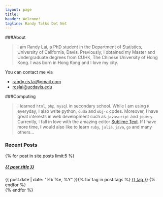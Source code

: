 ```yaml
---
layout: page
title:
header: Welcome!
tagline: Randy Talks Dot Net
---
```



###About

> I am Randy Lai, a PhD student in the Department of Statistics, University of California, Davis. Previously, I obtained my Master and Undergraduate degrees from CUHK, The Chinese University of Hong Kong. I was born in Hong Kong and I love my city.

You can contact me via

- [randy.cs.lai@gmail.com](mailto:randy.cs.lai@gmail.com)
- [rcslai@ucdavis.edu](mailto:rcslai@ucdavis.edu)

###Computing

> I learned `html`, `php`, `mysql` in secondary school.  While I am using `R` everyday, I also write python, `cuda` and `obj-c` codes. Moreover, I have great interests in web development such as `javascript` and `jquery`. 
Currently, I fall in love with the amazing editor [Sublime Text](http://www.sublimetext.com). If I have more time, I would also like to learn `ruby`, `julia`, `java`, `go` and many others... 

### Recent Posts


<div class="list-group">
  {% for post in site.posts limit:5  %}
    <div class="list-group-item">
        <h5 class="list-group-item-heading"><a href="{{ post.url }}">{{ post.title }}</a></h5>
        {{ post.date | date: "%b %e, %Y" }}{% for tag in post.tags %}
        <a class="label label-success" href="{{ site.tags_path }}#{{ tag }}-ref">{{ tag }}</a>
        {% endfor %}
    </div>  
  {% endfor %}
</div>
